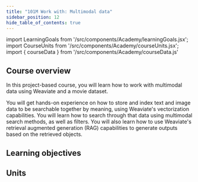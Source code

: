 ```yaml
---
title: "101M Work with: Multimodal data"
sidebar_position: 12
hide_table_of_contents: true
---
```


import LearningGoals from '/src/components/Academy/learningGoals.jsx';
import CourseUnits from '/src/components/Academy/courseUnits.jsx';
import { courseData } from '/src/components/Academy/courseData.js'

## <i class="fa-solid fa-chalkboard-user"></i> Course overview

In this project-based course, you will learn how to work with multimodal data using Weaviate and a movie dataset.

You will get hands-on experience on how to store and index text and image data to be searchable together by meaning, using Weaviate's vectorization capabilities. You will learn how to search through that data using multimodal search methods, as well as filters. You will also learn how to use Weaviate's retrieval augmented generation (RAG) capabilities to generate outputs based on the retrieved objects.

## <i class="fa-solid fa-chalkboard-user"></i> Learning objectives

<LearningGoals courseName="starter_multimodal"/>

## <i class="fa-solid fa-book-open-reader"></i> Units

<CourseUnits courseData={courseData} courseName="starter_multimodal" />

